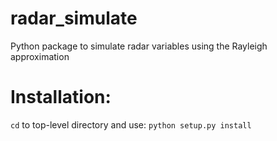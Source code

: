 # radar_simulate
Python package to simulate radar variables using the Rayleigh approximation

# Installation:
```cd``` to top-level directory and use:
```python setup.py install```
